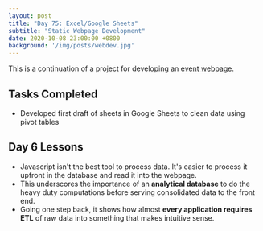 ```yaml
---
layout: post
title: "Day 75: Excel/Google Sheets"
subtitle: "Static Webpage Development"
date: 2020-10-08 23:00:00 +0800
background: '/img/posts/webdev.jpg'
---
```


This is a continuation of a project for developing an [event webpage](https://github.com/chrischow/gc50_trial).

## Tasks Completed
* Developed first draft of sheets in Google Sheets to clean data using pivot tables

## Day 6 Lessons
* Javascript isn't the best tool to process data. It's easier to process it upfront in the database and read it into the webpage.
* This underscores the importance of an **analytical database** to do the heavy duty computations before serving consolidated data to the front end.
* Going one step back, it shows how almost **every application requires ETL** of raw data into something that makes intuitive sense.